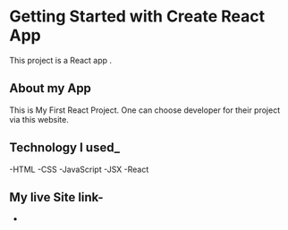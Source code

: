 # Getting Started with Create React App

This project is a React app .

## About my App

This is My First React Project. One can choose developer for their project via this website.

## Technology I used_
 -HTML
 -CSS
 -JavaScript
 -JSX
 -React

## My live Site link-
-